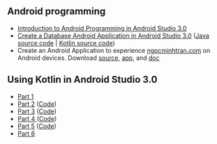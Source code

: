<h2>Android programming</h2>
<ul>
<li><a href="https://dzone.com/articles/introduction-to-android-programming-using-the-andr">Introduction to Android Programming in Android Studio 3.0</a></li>
<li><a href="https://dzone.com/articles/create-a-database-android-application-in-android-s">Create a Database Android Application in Android Studio 3.0</a> (<a href="https://github.com/TranNgocMinh/Kotlin-and-Android/tree/master/DabaseAndroidAppJava">Java source code</a> | <a href="https://github.com/TranNgocMinh/Kotlin-and-Android/tree/master/DatabaseAndroidAppKotlin">Kotlin source code</a>)</li>
  <li>Create an Android Application to experience <a href="https://ngocminhtran.com/">ngocminhtran.com</a> on Android devices. Download <a href="https://github.com/TranNgocMinh/Kotlin-and-Android/tree/master/ngocminhtranApp">source</a>, <a href="https://github.com/TranNgocMinh/Kotlin-and-Android/blob/master/ngocminhtranApp/app-debug.apk">app</a>, and <a href="https://www.codeproject.com/Tips/1239597/An-experience-about-using-Webview-in-Android-Studi">doc</a></li>
</ul>
<h2>Using Kotlin in Android Studio 3.0</h2>
<ul>
<li><a href="https://dzone.com/articles/using-kotlin-in-android-studio-30-part-1">Part 1</a></li>
<li><a href="https://dzone.com/articles/using-kotlin-in-android-studio-30-part-2">Part 2</a> (<a href="https://github.com/TranNgocMinh/Kotlin-and-Android/tree/master/Part2">Code</a>)</li>
<li><a href="https://dzone.com/articles/using-kotlin-in-android-studio-30-part-3">Part 3</a> (<a href="https://github.com/TranNgocMinh/Kotlin-and-Android/tree/master/Part3">Code</a>)</li>
<li><a href="https://dzone.com/articles/using-kotlin-in-android-studio-30-part-4">Part 4 </a> (<a href="https://github.com/TranNgocMinh/Kotlin-and-Android/tree/master/Part4">Code</a>)</li>
<li><a href="https://dzone.com/articles/using-kotlin-in-android-studio-30-part-5">Part 5</a> (<a href="https://github.com/TranNgocMinh/Kotlin-and-Android/tree/master/Part5">Code</a>)</li>
<li><a href="https://dzone.com/articles/using-kotlin-in-android-studio-30-part-6-final">Part 6</a></li>
</ul>

